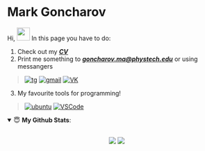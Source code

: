 # Mark Goncharov

Hi, <img src="https://user-images.githubusercontent.com/1303154/88677602-1635ba80-d120-11ea-84d8-d263ba5fc3c0.gif" width="30">
In this page you have to do:

1. Check out my [***CV***](CV.pdf)
2. Print me something to ***goncharov.ma@phystech.edu*** or using messangers
> [![tg](https://img.shields.io/badge/Telegram-2CA5E0?style=for-the-badge&logo=telegram&logoColor=white)](https://t.me/EverRester)
> [![gmail](https://img.shields.io/badge/Gmail-D14836?style=for-the-badge&logo=gmail&logoColor=white)](mailto:goncharov.ma@phystech.edu)
> [![VK](https://img.shields.io/badge/Messenger-00B2FF?style=for-the-badge&logo=messenger&logoColor=white)](https://vk.com/everrester)

3. My favourite tools for programming!
> [![ubuntu](https://img.shields.io/badge/Ubuntu-E95420?style=for-the-badge&logo=ubuntu&logoColor=white)](https://ubuntu.com/)
> [![VSCode](https://img.shields.io/badge/Visual_Studio_Code-0078D4?style=for-the-badge&logo=visual%20studio%20code&logoColor=white)](https://code.visualstudio.com/)

<details open>
 <summary> 😇 <b>My Github Stats</b>: </summary>
<br>
<p align = "center">
  <img src = "https://github-readme-stats.vercel.app/api?username=MarkGoncharovAl&show_icons=true&theme=system&line_height=27">
  <img src = "https://github-readme-stats.vercel.app/api/top-langs/?username=MarkGoncharovAl&hide=css,java,html&theme=system">
</p>

</details>